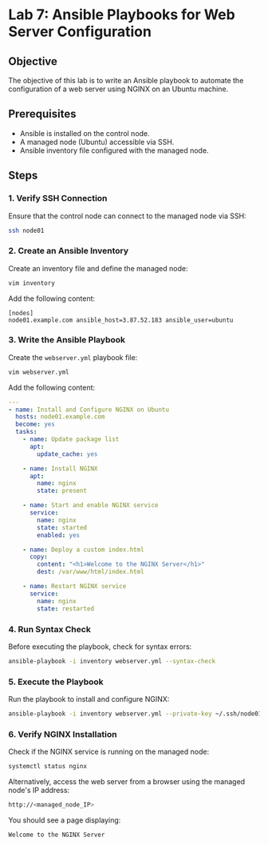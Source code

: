 # Lab 7: Ansible Playbooks for Web Server Configuration

## Objective

The objective of this lab is to write an Ansible playbook to automate the configuration of a web server using NGINX on an Ubuntu machine.

## Prerequisites

- Ansible is installed on the control node.
- A managed node (Ubuntu) accessible via SSH.
- Ansible inventory file configured with the managed node.

## Steps

### 1. Verify SSH Connection

Ensure that the control node can connect to the managed node via SSH:

```bash
ssh node01
```

### 2. Create an Ansible Inventory

Create an inventory file and define the managed node:

```bash
vim inventory
```

Add the following content:

```
[nodes]
node01.example.com ansible_host=3.87.52.183 ansible_user=ubuntu
```

### 3. Write the Ansible Playbook

Create the `webserver.yml` playbook file:

```bash
vim webserver.yml
```

Add the following content:

```yaml
---
- name: Install and Configure NGINX on Ubuntu
  hosts: node01.example.com
  become: yes
  tasks:
    - name: Update package list
      apt:
        update_cache: yes

    - name: Install NGINX
      apt:
        name: nginx
        state: present

    - name: Start and enable NGINX service
      service:
        name: nginx
        state: started
        enabled: yes

    - name: Deploy a custom index.html
      copy:
        content: "<h1>Welcome to the NGINX Server</h1>"
        dest: /var/www/html/index.html

    - name: Restart NGINX service
      service:
        name: nginx
        state: restarted
```

### 4. Run Syntax Check

Before executing the playbook, check for syntax errors:

```bash
ansible-playbook -i inventory webserver.yml --syntax-check
```

### 5. Execute the Playbook

Run the playbook to install and configure NGINX:

```bash
ansible-playbook -i inventory webserver.yml --private-key ~/.ssh/node01key.pem 
```

### 6. Verify NGINX Installation

Check if the NGINX service is running on the managed node:

```bash
systemctl status nginx
```

Alternatively, access the web server from a browser using the managed node's IP address: 

```bash
http://<managed_node_IP>
```

You should see a page displaying:

```
Welcome to the NGINX Server
```
